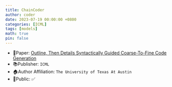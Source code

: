 ```yaml
---
title: ChainCoder
author: coder
date: 2023-07-19 00:00:00 +0800
categories: [ICML]
tags: [models]
math: true
pin: false
---
```


- 📙Paper: [Outline, Then Details Syntactically Guided Coarse-To-Fine Code Generation](https://arxiv.org/abs/2305.00909)
- 📚Publisher: `ICML`
- 🏠Author Affiliation: `The University of Texas At Austin`
- 🔑Public: ✅
